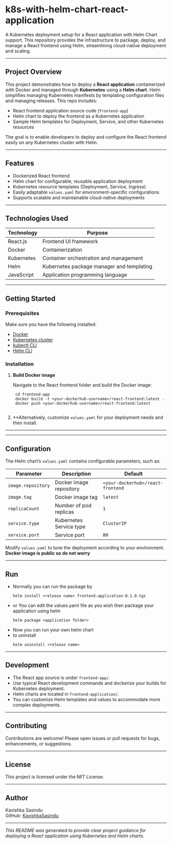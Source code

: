 # k8s-with-helm-chart-react-application

A Kubernetes deployment setup for a React application with Helm Chart support. This repository provides the infrastructure to package, deploy, and manage a React frontend using Helm, streamlining cloud-native deployment and scaling.

---

## Project Overview

This project demonstrates how to deploy a **React application** containerized with Docker and managed through **Kubernetes** using a **Helm chart**. Helm simplifies managing Kubernetes manifests by templating configuration files and managing releases. This repo includes:

- React frontend application source code (`frontend-app`)
- Helm chart to deploy the frontend as a Kubernetes application
- Sample Helm templates for Deployment, Service, and other Kubernetes resources

The goal is to enable developers to deploy and configure the React frontend easily on any Kubernetes cluster with Helm.

---

## Features

- Dockerized React frontend
- Helm chart for configurable, reusable application deployment
- Kubernetes resource templates (Deployment, Service, Ingress)
- Easily adaptable `values.yaml` for environment-specific configurations
- Supports scalable and maintainable cloud-native deployments

---

## Technologies Used

| Technology   | Purpose                                   |
|--------------|------------------------------------------ |
| React.js     | Frontend UI framework                     |
| Docker       | Containerization                          |
| Kubernetes   | Container orchestration and management    |
| Helm         | Kubernetes package manager and templating |
| JavaScript   | Application programming language          |

---

## Getting Started

### Prerequisites

Make sure you have the following installed:

- [Docker](https://www.docker.com/get-started)
- [Kubernetes cluster](https://kubernetes.io/docs/tasks/tools/)
- [kubectl CLI](https://kubernetes.io/docs/tasks/tools/install-kubectl/)
- [Helm CLI](https://helm.sh/docs/intro/install/)

### Installation

1. **Build Docker image**

   Navigate to the React frontend folder and build the Docker image:
   ```
    cd frontend-app
    docker build -t <your-dockerhub-username>/react-frontend:latest .
    docker push <your-dockerhub-username>/react-frontend:latest


2. **Alternatively, customize `values.yaml` for your deployment needs and then install.

---

---

## Configuration

The Helm chart’s `values.yaml` contains configurable parameters, such as:

| Parameter             | Description                       | Default                          |
|-----------------------|---------------------------------|----------------------------------- |
| `image.repository`    | Docker image repository          | `<your-dockerhub>/react-frontend` |
| `image.tag`           | Docker image tag                 | `latest`                          |
| `replicaCount`        | Number of pod replicas           | `1`                               |
| `service.type`        | Kubernetes Service type          | `ClusterIP`                       | 
| `service.port`        | Service port                    | `80`                               |

Modify `values.yaml` to tune the deployment according to your environment.
**Docker image is public so do not worry**

---

## Run
- Normally you can run the package by
  ```
  helm install <release name> frontend-application-0.1.0.tgz
  ```
- or You can edit the values.yaml file as you wish then package your application using helm
  ```
  helm package <application folder>
  ```
- Now you can run your own helm chart
- to uninstall
  ```
  helm uninstall <release name>
  ```
  

---

## Development

- The React app source is under `frontend-app/`.
- Use typical React development commands and dockerize your builds for Kubernetes deployment.
- Helm charts are located in `frontend-application/`.
- You can customize Helm templates and values to accommodate more complex deployments.

---

## Contributing

Contributions are welcome! Please open issues or pull requests for bugs, enhancements, or suggestions.

---

## License

This project is licensed under the MIT License.

---

## Author

Kavishka Sasindu  
GitHub: [KavishkaSasindu](https://github.com/KavishkaSasindu)

---

*This README was generated to provide clear project guidance for deploying a React application using Kubernetes and Helm charts.*  




